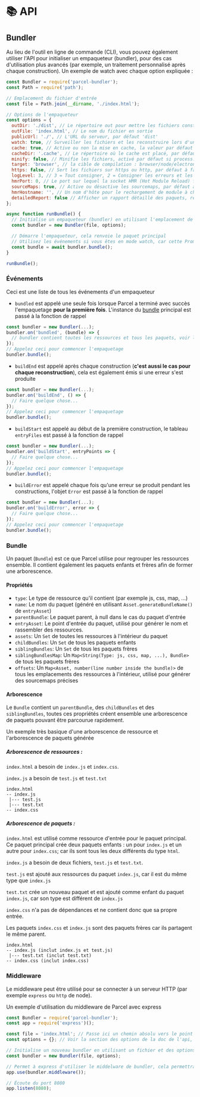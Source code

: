 # 📚 API

## Bundler

Au lieu de l'outil en ligne de commande (CLI), vous pouvez également utiliser l'API pour initialiser un empaqueteur (bundler), pour des cas d'utilisation plus avancés (par exemple, un traitement personnalisé après chaque construction).
Un exemple de watch avec chaque option expliquée :
```Javascript
const Bundler = require('parcel-bundler');
const Path = require('path');

// Emplacement du fichier d'entrée
const file = Path.join(__dirname, './index.html');

// Options de l'empaqueteur
const options = {
  outDir: './dist', // Le répertoire out pour mettre les fichiers construits, par défaut dist
  outFile: 'index.html', // Le nom du fichier en sortie
  publicUrl: './', // L'URL du serveur, par défaut 'dist'
  watch: true, // Surveiller les fichiers et les reconstruire lors d'un changement, par défaut pour process.env.NODE_ENV !== 'production'
  cache: true, // Active ou non la mise en cache, la valeur par défaut est true
  cacheDir: '.cache', // Le répertoire où le cache est placé, par défaut .cache
  minify: false, // Minifie les fichiers, activé par défaut si process.env.NODE_ENV === 'production'
  target: 'browser', // la cible de compilation : browser/node/electron, par défaut browser
  https: false, // Sert les fichiers sur https ou http, par défaut à false
  logLevel: 3, // 3 = Tout consigner, 2 = Consigner les erreurs et les avertissements, 1 = Consigner uniquement les erreurs
  hmrPort: 0, // Le port sur lequel la socket HMR (Hot Module Reload) fonctionne, par défaut à un port libre aléatoire (0 dans node.js se traduit en un port libre aléatoire)
  sourceMaps: true, // Active ou désactive les sourcemaps, par défaut activé (pas encore pris en charge dans les versions minifiées)
  hmrHostname: '', // Un nom d'hôte pour le rechargement de module à chaud, par défaut à ''
  detailedReport: false // Afficher un rapport détaillé des paquets, ressources, tailles des fichiers et durées de build, par défaut à false, les rapports ne sont affichés que si le mode watch est désactivé
};

async function runBundle() {
  // Initialise un empaqueteur (bundler) en utilisant l'emplacement de l'entrée et les options fournies
  const bundler = new Bundler(file, options);

  // Démarre l'empaqueteur, cela renvoie le paquet principal
  // Utilisez les événements si vous êtes en mode watch, car cette Promise n'est résolue qu'une seule fois et non à chaque reconstruction
  const bundle = await bundler.bundle();
}

runBundle();
```

### Événements

Ceci est une liste de tous les événements d'un empaqueteur

* `bundled` est appelé une seule fois lorsque Parcel a terminé avec succès l'empaquetage **pour la première fois**. L'instance du [bundle](#bundle) principal est passé à la fonction de rappel
```Javascript
const bundler = new Bundler(...);
bundler.on('bundled', (bundle) => {
  // bundler contient toutes les ressources et tous les paquets, voir la documentation pour plus de détails.
});
// Appelez ceci pour commencer l'empaquetage
bundler.bundle();
```

* `buildEnd` est appelé après chaque construction (**c'est aussi le cas pour chaque reconstruction**), cela est également émis si une erreur s'est produite
```Javascript
const bundler = new Bundler(...);
bundler.on('buildEnd', () => {
  // Faire quelque chose...
});
// Appelez ceci pour commencer l'empaquetage
bundler.bundle();
```

* `buildStart` est appelé au début de la première construction, le tableau `entryFiles` est passé à la fonction de rappel
```Javascript
const bundler = new Bundler(...);
bundler.on('buildStart', entryPoints => {
  // Faire quelque chose...
});
// Appelez ceci pour commencer l'empaquetage
bundler.bundle();
```

* `buildError` est appelé chaque fois qu'une erreur se produit pendant les constructions, l'objet `Error` est passé à la fonction de rappel
```Javascript
const bundler = new Bundler(...);
bundler.on('buildError', error => {
  // Faire quelque chose...
});
// Appelez ceci pour commencer l'empaquetage
bundler.bundle();
```

### Bundle

Un paquet (`Bundle`) est ce que Parcel utilise pour regrouper les ressources ensemble. Il contient également les paquets enfants et frères afin de former une arborescence.

#### Propriétés

* `type`: Le type de ressource qu'il contient (par exemple js, css, map, ...)
* `name`: Le nom du paquet (généré en utilisant `Asset.generateBundleName()` de `entryAsset`)
* `parentBundle`: Le paquet parent, à null dans le cas du paquet d'entrée
* `entryAsset`: Le point d'entrée du paquet, utilisé pour générer le nom et rassembler des ressources.
* `assets`: Un `Set` de toutes les ressources à l'intérieur du paquet
* `childBundles`: Un `Set` de tous les paquets enfants
* `siblingBundles`: Un `Set` de tous les paquets frères
* `siblingBundlesMap`: Un `Map<String(Type: js, css, map, ...), Bundle>` de tous les paquets frères
* `offsets`: Un `Map<Asset, number(line number inside the bundle)>` de tous les emplacements des ressources à l'intérieur, utilisé pour générer des sourcemaps précises

#### Arborescence

Le `Bundle` contient un `parentBundle`, des `childBundles` et des `siblingBundles`, toutes ces propriétés créent ensemble une arborescence de paquets pouvant être parcourue rapidement.


Un exemple très basique d'une arborescence de ressource et l'arborescence de paquets générée

##### Arborescence de ressources :

`index.html` a besoin de `index.js` et `index.css`.

`index.js` a besoin de `test.js` et `test.txt`

```Text
index.html
-- index.js
 |--- test.js
 |--- test.txt
-- index.css
```

##### Arborescence de paquets :

`index.html` est utilisé comme ressource d'entrée pour le paquet principal. Ce paquet principal crée deux paquets enfants : un pour `index.js` et un autre pour `index.css`; car ils sont tous les deux différents du type `html`.

`index.js` a besoin de deux fichiers, `test.js` et `test.txt`.

`test.js` est ajouté aux ressources du paquet `index.js`, car il est du même type que `index.js`

`test.txt` crée un nouveau paquet et est ajouté comme enfant du paquet `index.js`, car son type est différent de `index.js`

`index.css` n'a pas de dépendances et ne contient donc que sa propre entrée.

Les paquets `index.css` et `index.js` sont des paquets frères car ils partagent le même parent.

```Text
index.html
-- index.js (inclut index.js et test.js)
 |--- test.txt (inclut test.txt)
-- index.css (inclut index.css)
```

### Middleware

Le middleware peut être utilisé pour se connecter à un serveur HTTP (par exemple `express` ou `http` de node).

Un exemple d'utilisation du middleware de Parcel avec express
```Javascript
const Bundler = require('parcel-bundler');
const app = require('express')();

const file = 'index.html'; // Passe ici un chemin absolu vers le point d'entrée
const options = {}; // Voir la section des options de la doc de l'api, pour les possibilités

// Initialise un nouveau bundler en utilisant un fichier et des options
const bundler = new Bundler(file, options);

// Permet à express d'utiliser le middelware de bundler, cela permettra à Parcel de gérer chaque requête sur votre serveur express
app.use(bundler.middleware());

// Écoute du port 8080
app.listen(8080);
```
